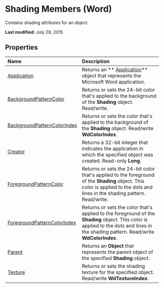 
# Shading Members (Word)
Contains shading attributes for an object.

 **Last modified:** July 28, 2015


## Properties



|**Name**|**Description**|
|:-----|:-----|
| [Application](6ea6c343-d0e0-fad5-af97-7c444178add6.md)|Returns an  ** [Application](d1cf6f8f-4e88-bf01-93b4-90a83f79cb44.md)** object that represents the Microsoft Word application.|
| [BackgroundPatternColor](0d78f926-0fe6-aa37-bd39-c7233a5bf3e8.md)|Returns or sets the 24-bit color that's applied to the background of the  **Shading** object. Read/write.|
| [BackgroundPatternColorIndex](47e78b6a-4519-3b8a-9d26-39ead1019d43.md)|Returns or sets the color that's applied to the background of the  **Shading** object. Read/write **WdColorIndex**.|
| [Creator](e9986a66-a8e9-04ff-d1e1-dfb4872483d4.md)|Returns a 32-bit integer that indicates the application in which the specified object was created. Read-only  **Long**.|
| [ForegroundPatternColor](2d8337e1-df14-8397-a59f-742fd03b0c4f.md)|Returns or sets the 24-bit color that's applied to the foreground of the  **Shading** object. This color is applied to the dots and lines in the shading pattern. Read/write.|
| [ForegroundPatternColorIndex](9a6e7647-b034-7ae3-55ca-9d0e1956b76f.md)|Returns or sets the color that's applied to the foreground of the  **Shading** object. This color is applied to the dots and lines in the shading pattern. Read/write **WdColorIndex**.|
| [Parent](1e4fc130-9f2c-161f-80c4-41dc7e047ed1.md)|Returns an  **Object** that represents the parent object of the specified **Shading** object.|
| [Texture](97fac431-4e0a-fd92-9845-47ee99196a78.md)|Returns or sets the shading texture for the specified object. Read/write  **WdTextureIndex**.|
